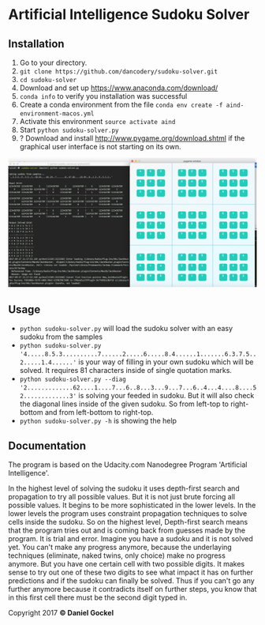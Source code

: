 # Artificial Intelligence Sudoku Solver

## Installation
1. Go to your directory.
2. `git clone https://github.com/dancodery/sudoku-solver.git`
3. `cd sudoku-solver`
4. Download and set up https://www.anaconda.com/download/
5. `conda info` to verify you installation was successful
6. Create a conda environment from the file `conda env create -f aind-environment-macos.yml`
7. Activate this environment `source activate aind`
8. Start `python sudoku-solver.py`
9. ? Download and install http://www.pygame.org/download.shtml if the graphical user interface is not starting on its own.

<img src='images/screenshot.png'>

## Usage

* `python sudoku-solver.py` will load the sudoku solver with an easy sudoku from the samples
* `python sudoku-solver.py '4.....8.5.3..........7......2.....6.....8.4......1.......6.3.7.5..2.....1.4......'` is your way of filling in your own sudoku which will be solved. It requires 81 characters inside of single quotation marks.
* `python sudoku-solver.py --diag '2.............62....1....7...6..8...3...9...7...6..4...4....8....52.............3'` is solving your feeded in sudoku. But it will also check the diagonal lines inside of the given sudoku. So from left-top to right-bottom and from left-bottom to right-top.
* `python sudoku-solver.py -h` is showing the help

## Documentation

The program is based on the Udacity.com Nanodegree Program 'Artificial Intelligence'.

In the highest level of solving the sudoku it uses depth-first search and propagation to try all possible values. 
But it is not just brute forcing all possible values. It begins to be more sophisticated in the lower levels. In the lower levels the program uses constraint propagation techniques to solve cells inside the sudoku.
So on the highest level, Depth-first search means that the program tries out and is coming back from guesses made by the program.
It is trial and error.
Imagine you have a sudoku and it is not solved yet. You can't make any progress anymore, because the underlaying techniques (eliminate, naked twins, only choice) make no progress anymore. But you have one certain cell with two possible digits. It makes sense to try out one of these two digits to see what impact it has on further predictions and if the sudoku can finally be solved. Thus if you can't go any further anymore because it contradicts itself on further steps, you know that in this first cell there must be the second digit typed in.

Copyright 2017 **© Daniel Gockel**